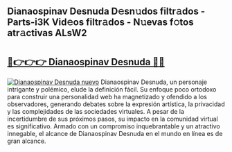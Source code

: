 ## Dianaospinav Desnuda D𝚎sn𝚞dos filtr𝚊dos - Parts-i3K Vid𝚎os filtr𝚊dos - N𝚞evas f𝚘tos atr𝚊ctivas ALsW2

# <h2><a href="http://mb9koy.tromn.icu/?c=Dianaospinav+Desnuda">🔗👉👉👉 Dianaospinav Desnuda 🔗🔗</a></h2>

[![Dianaospinav Desnuda nuevo](https://i.imgur.com/pEAQMta.gif)](http://mb9koy.tromn.icu/?c=Dianaospinav+Desnuda)
Dianaospinav Desnuda, un personaje intrigante y polémico, elude la definición fácil. Su enfoque poco ortodoxo para construir una personalidad web ha magnetizado y ofendido a los observadores, generando debates sobre la expresión artística, la privacidad y las complejidades de las sociedades virtuales. A pesar de la incertidumbre de sus próximos pasos, su impacto en la comunidad virtual es significativo. Armado con un compromiso inquebrantable y un atractivo innegable, el alcance de Dianaospinav Desnuda en el mundo en línea es de gran alcance.

